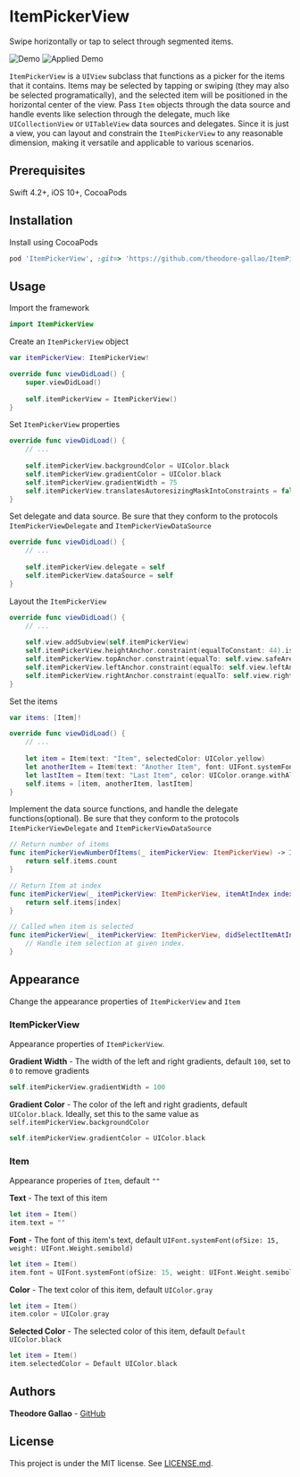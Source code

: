 # ItemPickerView
Swipe horizontally or tap to select through segmented items. 

![Demo](https://github.com/theodore-gallao/ItemPickerView/blob/master/Demos/ItemPickerView_Demo.gif)
![Applied Demo](https://github.com/theodore-gallao/ItemPickerView/blob/master/Demos/ItemPickerView_Applied_Demo.gif)

`ItemPickerView` is a `UIView` subclass that functions as a picker for the items that it contains. Items may be selected by tapping or swiping (they may also be selected programatically), and the selected item will be positioned in the horizontal center of the view. Pass `Item` objects through the data source and handle events like selection through the delegate, much like `UICollectionView` or `UITableView` data sources and delegates. Since it is just a view, you can layout and constrain the `ItemPickerView` to any reasonable dimension, making it versatile and applicable to various scenarios.

## Prerequisites
Swift 4.2+, iOS 10+, CocoaPods

## Installation
Install using CocoaPods
``` ruby
pod 'ItemPickerView', :git=> 'https://github.com/theodore-gallao/ItemPickerView.git'
```

## Usage
Import the framework
``` swift
import ItemPickerView
```

Create an `ItemPickerView` object
``` swift
var itemPickerView: ItemPickerView!

override func viewDidLoad() {
    super.viewDidLoad()
    
    self.itemPickerView = ItemPickerView()
}
```

Set `ItemPickerView` properties
``` swift
override func viewDidLoad() {
    // ...
    
    self.itemPickerView.backgroundColor = UIColor.black
    self.itemPickerView.gradientColor = UIColor.black
    self.itemPickerView.gradientWidth = 75
    self.itemPickerView.translatesAutoresizingMaskIntoConstraints = false
}
```

Set delegate and data source. Be sure that they conform to the protocols `ItemPickerViewDelegate` and `ItemPickerViewDataSource`
``` swift 
override func viewDidLoad() {
    // ...
    
    self.itemPickerView.delegate = self
    self.itemPickerView.dataSource = self
} 
```

Layout the `ItemPickerView`
``` swift
override func viewDidLoad() {
    // ...
    
    self.view.addSubview(self.itemPickerView)
    self.itemPickerView.heightAnchor.constraint(equalToConstant: 44).isActive = true
    self.itemPickerView.topAnchor.constraint(equalTo: self.view.safeAreaLayoutGuide.topAnchor, constant: 0).isActive = true
    self.itemPickerView.leftAnchor.constraint(equalTo: self.view.leftAnchor, constant: 0).isActive = true
    self.itemPickerView.rightAnchor.constraint(equalTo: self.view.rightAnchor, constant: 0).isActive = true
} 
```
Set the items
``` swift
var items: [Item]!

override func viewDidLoad() {
    // ...
    
    let item = Item(text: "Item", selectedColor: UIColor.yellow)
    let anotherItem = Item(text: "Another Item", font: UIFont.systemFont(ofSize: 14, weight: UIFont.Weight.bold), color: UIColor.cyan.withAlphaComponent(0.7), selectedColor: UIColor.cyan)
    let lastItem = Item(text: "Last Item", color: UIColor.orange.withAlphaComponent(0.7), selectedColor: UIColor.orange)
    self.items = [item, anotherItem, lastItem]
} 
```

Implement the data source functions, and handle the delegate functions(optional). Be sure that they conform to the protocols `ItemPickerViewDelegate` and `ItemPickerViewDataSource`
``` swift
// Return number of items
func itemPickerViewNumberOfItems(_ itemPickerView: ItemPickerView) -> Int {
    return self.items.count
}

// Return Item at index
func itemPickerView(_ itemPickerView: ItemPickerView, itemAtIndex index: Int) -> Item {
    return self.items[index]
}

// Called when item is selected
func itemPickerView(_ itemPickerView: ItemPickerView, didSelectItemAtIndex index: Int) {
    // Handle item selection at given index.
}
```

## Appearance
Change the appearance properties of `ItemPickerView` and `Item`

### ItemPickerView
Appearance properties of `ItemPickerView`.

**Gradient Width** - The width of the left and right gradients, default `100`, set to `0` to remove gradients
``` swift
self.itemPickerView.gradientWidth = 100
```

**Gradient Color** - The color of the left and right gradients, default `UIColor.black`. Ideally, set this to the same value as `self.itemPickerView.backgroundColor`
``` swift
self.itemPickerView.gradientColor = UIColor.black
```

### Item
Appearance properies of `Item`, default `""`

**Text** - The text of this item
``` swift
let item = Item()
item.text = ""
```

**Font** - The font of this item's text, default `UIFont.systemFont(ofSize: 15, weight: UIFont.Weight.semibold)`
``` swift
let item = Item()
item.font = UIFont.systemFont(ofSize: 15, weight: UIFont.Weight.semibold)
```
**Color** - The text color of this item, default `UIColor.gray`
``` swift
let item = Item()
item.color = UIColor.gray
```
**Selected Color** - The selected color of this item, default `Default UIColor.black`
``` swift
let item = Item()
item.selectedColor = Default UIColor.black
```

## Authors
**Theodore Gallao** - [GitHub](https://github.com/theodore-gallao)

## License
This project is under the MIT license. See [LICENSE.md](https://github.com/theodore-gallao/ItemPickerView/blob/master/LICENSE).

